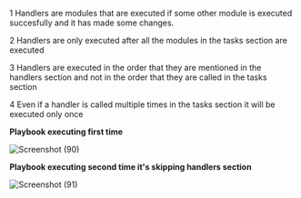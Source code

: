 1 Handlers are modules that are executed if some other module is executed succesfully and it has made some changes.

2 Handlers are only executed after all the modules in the tasks section are executed

3 Handlers are executed in the order that they are mentioned in the handlers section and not in the order that they are called in the tasks section

4 Even if a handler is called multiple times in the tasks section it will be executed only once

**Playbook executing first time** 

![Screenshot (90)](https://github.com/user-attachments/assets/5902d47e-6bd2-4935-b8c7-e44ae61c2182)

**Playbook executing second time it's skipping handlers section**

![Screenshot (91)](https://github.com/user-attachments/assets/a5be0635-1f08-46bf-b752-e6d3ffa654b1)

